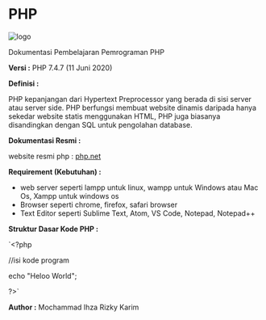 # PHP

![logo](https://www.php.net/images/logos/new-php-logo.png)

Dokumentasi Pembelajaran Pemrograman PHP 

**Versi :** PHP 7.4.7 (11 Juni 2020)

**Definisi :**

PHP kepanjangan dari Hypertext Preprocessor yang berada di sisi server atau server side.
PHP berfungsi membuat website dinamis daripada hanya sekedar website statis menggunakan HTML, PHP juga
biasanya disandingkan dengan SQL untuk pengolahan database.

**Dokumentasi Resmi :**

website resmi php : [php.net](https://www.php.net/)

**Requirement (Kebutuhan) :**

- web server seperti lampp untuk linux, wampp untuk Windows atau Mac Os, Xampp untuk windows os
- Browser seperti chrome, firefox, safari browser
- Text Editor seperti Sublime Text, Atom, VS Code, Notepad, Notepad++

**Struktur Dasar Kode PHP :**


`<?php

//isi kode program

echo "Heloo World";

?>`

**Author :** Mochammad Ihza Rizky Karim
